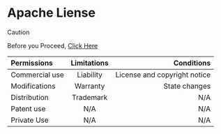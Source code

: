 # Apache Liense

> [!CAUTION]
> Before you Proceed, [Click Here](https://github.com/SyndiK22/Archive.dev/blob/Licences/Licences/READ%20THIS%20.md)

| Permissions | Limitations | Conditions |
| :---         |     :---:      |          ---: |
| Commercial use   | Liability     | License and copyright notice    |
| Modifications     | Warranty       | State changes      |
| Distribution   | Trademark     | N/A    |
| Patent use    | N/A       | N/A      |
| Private Use   | N/A     | N/A    |
